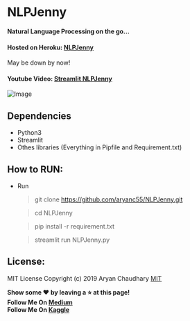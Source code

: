 # NLPJenny

**Natural Language Processing on the go...**

#### Hosted on Heroku: [NLPJenny](https://nlpjenny.herokuapp.com/)
May be down by now!

#### Youtube Video: [Streamlit NLPJenny](https://youtu.be/XGpYs5mbgQ8)

![Image]('')



## Dependencies
- Python3
- Streamlit
- Othes libraries (Everything in Pipfile and Requirement.txt)

## How to RUN:
- Run 
   > git clone https://github.com/aryanc55/NLPJenny.git
   
   > cd NLPJenny
   
   > pip install -r requirement.txt
   
   > streamlit run NLPJenny.py


## License:
MIT License
Copyright (c) 2019 Aryan Chaudhary
[MIT](LICENSE)

**Show some :heart: by leaving a :star: at this page!**  </br>
**Follow Me On [Medium](https://medium.com/@aryanc55)** </br>
**Follow Me On [Kaggle](https://www.kaggle.com/aryanc55)** </br>
 
